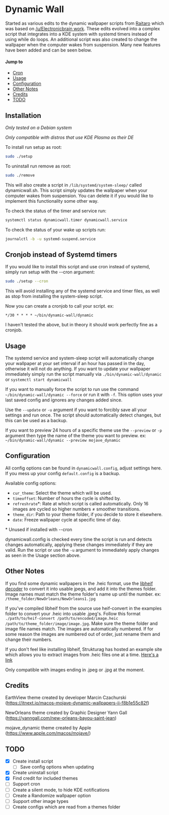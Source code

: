 # Dynamic Wall

Started as various edits to the dynamic wallpaper scripts from [Raitaro](https://gitlab.com/RaitaroH/dynamic-wall) which was based on [/u/Electronicbrain work](https://www.reddit.com/r/unixporn/comments/a7mga5/plasma_a_clone_of_macos_mojaves_dynamic_wallpaper/). These edits evolved into a complex script that integrates into a KDE system with systemd timers instead of using while do loops. An additional script was also created to change the wallpaper when the computer wakes from suspension. Many new features have been added and can be seen below.

#### Jump to

-   [Cron](#cronjob-instead-of-systemd-timers)
-   [Usage](#usage)
-   [Configuration](#configuration)
-   [Other Notes](#other-notes)
-   [Credits](#credits)
-   [TODO](#todo)

## Installation  
*Only tested on a Debian system*

*Only compatible with distros that use KDE Plasma as their DE*

To install run setup as root:
```sh
sudo ./setup
```

To uninstall run remove as root:
```sh
sudo ./remove
```

This will also create a script in `/lib/systemd/system-sleep/` called dynamicwall.sh. This script simply updates the wallpaper when your computer wakes from suspension. You can delete it if you would like to implement this functionality some other way.

To check the status of the timer and service run:
```sh
systemctl status dynamicwall.timer dynamicwall.service
```

To check the status of your wake up scripts run:
```sh
journalctl -b -u systemd-suspend.service
```

## Cronjob instead of Systemd timers

If you would like to install this script and use cron instead of systemd, simply run setup with the --cron argument:
```sh
sudo ./setup --cron
```

This will avoid installing any of the systemd service and timer files, as well as stop from installing the system-sleep script.

Now you can create a cronjob to call your script. ex:

`*/30 * * * * ~/bin/dynamic-wall/dynamic`

I haven't tested the above, but in theory it should work perfectly fine as a cronjob.

## Usage
The systemd service and system-sleep script will automatically change your wallpaper at your set interval if an hour has passed in the day, otherwise it will not do anything. If you want to update your wallpaper immediately simply run the script manually via `./bin/dynamic-wall/dynamic` or `systemctl start dynamicwall`

If you want to manually force the script to run use the command `~/bin/dynamic-wall/dynamic --force` or run it with `-f`. This option uses your last saved config and ignores any changes added since.

Use the `--update` or `-u` argument if you want to forcibly save all your settings and run once. The script should automatically detect changes, but this can be used as a backup.

If you want to preview 24 hours of a specific theme use the `--preview` or `-p` argument then type the name of the theme you want to preview. ex: `~/bin/dynamic-wall/dynamic --preview mojave_dynamic`

## Configuration
All config options can be found in `dynamicwall.config`, adjust settings here. If you mess up your config `default.config` is a backup.

Available config options:
*   `cur_theme`: Select the theme which will be used.
*   `timeoffset`: Number of hours the cycle is shifted by.
*   `refreshrate`\*: Rate at which script is called automatically. Only 16 images are cycled so higher numbers ≠ smoother transitions.
*   `theme_dir`: Path to your theme folder, if you decide to store it elsewhere.
*   `date`: Freeze wallpaper cycle at specific time of day.

\* Unused if installed with --cron

dynamicwall.config is checked every time the script is run and detects changes automatically, applying these changes immediately if they are valid. Run the script or use the `-u` argument to immediately apply changes as seen in the Usage section above.

## Other Notes

If you find some dynamic wallpapers in the .heic format, use the [libheif decoder](https://github.com/strukturag/libheif) to convert it into usable jpegs, and add it into the themes folder. Image names must match the theme folder's name up until the number. ex: `/theme_folder/NewOrleans/NewOrleans1.jpg`

If you've compiled libheif from the source use heif-convert in the examples folder to convert your .heic into usable .jpeg's. Follow this format `./path/to/heif-convert /path/to/encoded/image.heic /path/to/theme_folder/image/image.jpg`. Make sure the theme folder and image file names match. The images are automatically numbered. If for some reason the images are numbered out of order, just rename them and change their numbers.

If you don't feel like installing libheif, Strukturag has hosted an example site which allows you to extract images from .heic files one at a time. [Here's a link](https://strukturag.github.io/libheif/)

Only compatible with images ending in .jpeg or .jpg at the moment.

## Credits
EarthView theme created by developer Marcin Czachurski (<https://itnext.io/macos-mojave-dynamic-wallpapers-ii-f8b1e55c82f>)

NewOrleans theme created by Graphic Designer Yann Gall (<https://yanngall.com/new-orleans-bayou-saint-jean>)

mojave_dynamic theme created by Apple (<https://www.apple.com/macos/mojave/>)



## TODO
-   [x]  Create install script
    -   [ ]  Save config options when updating
-   [x]  Create uninstall script
-   [x]  Find credit for included themes
-   [ ]  Support cron
-   [ ]  Create a silent mode, to hide KDE notifications
-   [ ]  Create a Randomize wallpaper option
-   [ ]  Support other image types
-   [ ]  Create configs which are read from a themes folder
